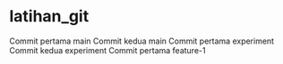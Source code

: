 # latihan_git

Commit pertama main
Commit kedua main
Commit pertama experiment
Commit kedua experiment
Commit pertama feature-1
